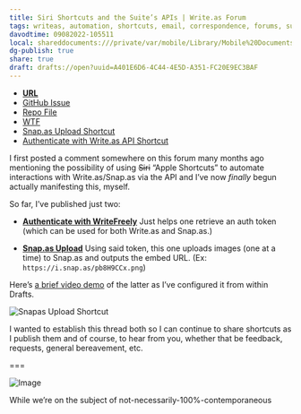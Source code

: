 ```yaml
---
title: Siri Shortcuts and the Suite’s APIs | Write.as Forum
tags: writeas, automation, shortcuts, email, correspondence, forums, support
davodtime: 09082022-105511
local: shareddocuments:///private/var/mobile/Library/Mobile%20Documents/iCloud~md~obsidian/Documents/OBSHIDDIAN/drafts/A401E6D6-4C44-4E5D-A351-FC20E9EC3BAF.md
dg-publish: true
share: true
draft: drafts://open?uuid=A401E6D6-4C44-4E5D-A351-FC20E9EC3BAF
---
```

- [**URL**](https://discuss.write.as/t/siri-shortcuts-and-the-suite-s-apis/5273)
- [GitHub Issue](https://github.com/extratone/bilge/issues/323)
- [Repo File](https://github.com/extratone/bilge/blob/main/correspondence/WFAPIShortcuts.md)
- [WTF](https://davidblue.wtf/drafts/A401E6D6-4C44-4E5D-A351-FC20E9EC3BAF.html)
- [Snap.as Upload Shortcut](drafts://open?uuid=4C3ABD59-CF40-42B6-8D3B-69750F12ACA7)
- [Authenticate with Write.as API Shortcut](drafts://open?uuid=78B07BBF-5040-4D98-865E-9DF9BF29A06B)

I first posted a comment somewhere on this forum many months ago mentioning the possibility of using ~~Siri~~ “Apple Shortcuts” to automate interactions with Write.as/Snap.as via the API and I’ve now *finally* begun actually manifesting this, myself.

So far, I’ve published just two:

- [**Authenticate with WriteFreely**](https://routinehub.co/shortcut/11589)
Just helps one retrieve an auth token (which can be used for both Write.as and Snap.as.)

- [**Snap.as Upload**](https://routinehub.co/shortcut/11616)
Using said token, this one uploads images (one at a time) to Snap.as and outputs the embed URL. (Ex: `https://i.snap.as/pb8H9CCx.png`)

Here’s [a brief video demo](https://user-images.githubusercontent.com/43663476/164028154-b5b469ff-3ecd-4c96-9540-1c19961e46ce.MOV) of the latter as I’ve configured it from within Drafts.

![Snapas Upload Shortcut](https://i.snap.as/9yV62393.png)

I wanted to establish this thread both so I can continue to share shortcuts as I publish them and of course, to hear from you, whether that be feedback, requests, general bereavement, etc.

===

![Image](https://gitlab.com/DavidBlue/taio/uploads/eed797e676605468f0d6430221459886/ABACA915-097D-42B4-881B-BF07CD96C52F.png)

While we’re on the subject of not-necessarily-100%-contemporaneous